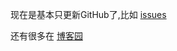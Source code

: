 
现在是基本只更新GitHub了,比如 [issues](https://github.com/qingmingsang/blog/issues)

还有很多在 [博客园](http://www.cnblogs.com/qingmingsang/)
